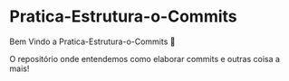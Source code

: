 # Pratica-Estrutura-o-Commits

Bem Vindo a Pratica-Estrutura-o-Commits :tada:

O repositório onde entendemos como elaborar commits e outras coisa a mais!